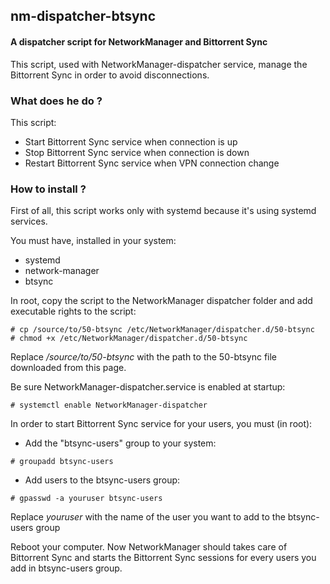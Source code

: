 ## nm-dispatcher-btsync
#### A dispatcher script for NetworkManager and Bittorrent Sync

This script, used with NetworkManager-dispatcher service, manage the Bittorrent Sync in order to avoid disconnections.

### What does he do ?

This script:
* Start Bittorrent Sync service when connection is up
* Stop Bittorrent Sync service when connection is down
* Restart Bittorrent Sync service when VPN connection change

### How to install ?

First of all, this script works only with systemd because it's using systemd services.

You must have, installed in your system:
* systemd
* network-manager
* btsync

In root, copy the script to the NetworkManager dispatcher folder and add executable rights to the script:
```
# cp /source/to/50-btsync /etc/NetworkManager/dispatcher.d/50-btsync
# chmod +x /etc/NetworkManager/dispatcher.d/50-btsync
```
Replace */source/to/50-btsync* with the path to the 50-btsync file downloaded from this page.

Be sure NetworkManager-dispatcher.service is enabled at startup:
```
# systemctl enable NetworkManager-dispatcher
```

In order to start Bittorrent Sync service for your users, you must (in root):
* Add the "btsync-users" group to your system:
```
# groupadd btsync-users
```
* Add users to the btsync-users group:
```
# gpasswd -a youruser btsync-users
```
Replace *youruser* with the name of the user you want to add to the btsync-users group

Reboot your computer. Now NetworkManager should takes care of Bittorrent Sync and starts the Bittorrent Sync sessions for every users you add in btsync-users group.
